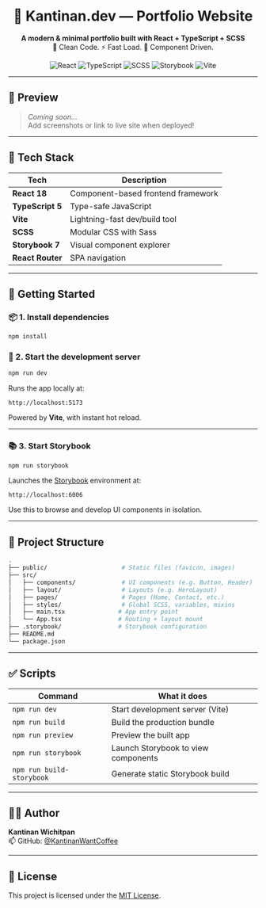 <h1 align="center">🧼 Kantinan.dev — Portfolio Website</h1>

<p align="center">
  <b>A modern & minimal portfolio built with React + TypeScript + SCSS</b><br/>
  🧠 Clean Code. ⚡️ Fast Load. 💎 Component Driven.
</p>

<p align="center">
  <img alt="React" src="https://img.shields.io/badge/React-18-blue?logo=react" />
  <img alt="TypeScript" src="https://img.shields.io/badge/TypeScript-5-blue?logo=typescript" />
  <img alt="SCSS" src="https://img.shields.io/badge/SCSS-styled-orange?logo=sass" />
  <img alt="Storybook" src="https://img.shields.io/badge/Storybook-7.0-%23FF4785?logo=storybook&logoColor=white" />
  <img alt="Vite" src="https://img.shields.io/badge/Vite-5.0-purple?logo=vite&logoColor=yellow" />
</p>

---

## 📸 Preview

> _Coming soon..._  
> Add screenshots or link to live site when deployed!

---

## 🧱 Tech Stack

| Tech            | Description                        |
|-----------------|------------------------------------|
| **React 18**     | Component-based frontend framework |
| **TypeScript 5** | Type-safe JavaScript               |
| **Vite**         | Lightning-fast dev/build tool      |
| **SCSS**         | Modular CSS with Sass              |
| **Storybook 7**  | Visual component explorer          |
| **React Router** | SPA navigation                     |

---

## 🚀 Getting Started

### 📦 1. Install dependencies

```bash
npm install
```

### 🧪 2. Start the development server

```bash
npm run dev
```

Runs the app locally at:

```
http://localhost:5173
```

Powered by **Vite**, with instant hot reload.

---

### 📚 3. Start Storybook

```bash
npm run storybook
```

Launches the [Storybook](https://storybook.js.org) environment at:

```
http://localhost:6006
```

Use this to browse and develop UI components in isolation.

---

## 📁 Project Structure

```bash
.
├── public/                     # Static files (favicon, images)
├── src/
│   ├── components/             # UI components (e.g. Button, Header)
│   ├── layout/                 # Layouts (e.g. HeroLayout)
│   ├── pages/                  # Pages (Home, Contact, etc.)
│   ├── styles/                 # Global SCSS, variables, mixins
│   ├── main.tsx               # App entry point
│   └── App.tsx                # Routing + layout mount
├── .storybook/                # Storybook configuration
├── README.md
└── package.json
```

---

## ✅ Scripts

| Command                    | What it does                          |
|----------------------------|----------------------------------------|
| `npm run dev`              | Start development server (Vite)        |
| `npm run build`            | Build the production bundle            |
| `npm run preview`          | Preview the built app                  |
| `npm run storybook`        | Launch Storybook to view components    |
| `npm run build-storybook`  | Generate static Storybook build        |

---

## 🙋‍♂️ Author

**Kantinan Wichitpan**  
📫 GitHub: [@KantinanWantCoffee](https://github.com/KantinanWantCoffee)

---

## 📄 License

This project is licensed under the [MIT License](LICENSE).
